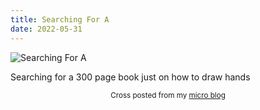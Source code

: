 ```yaml
---
title: Searching For A
date: 2022-05-31
---
```

![Searching For A](image/48887f9617.jpg)

<p>Searching for a 300 page book just on how to draw hands</p>



<center><small>Cross posted from my <a href='http://micro.blog/joshnicholas'>micro blog</a></small></center>

    